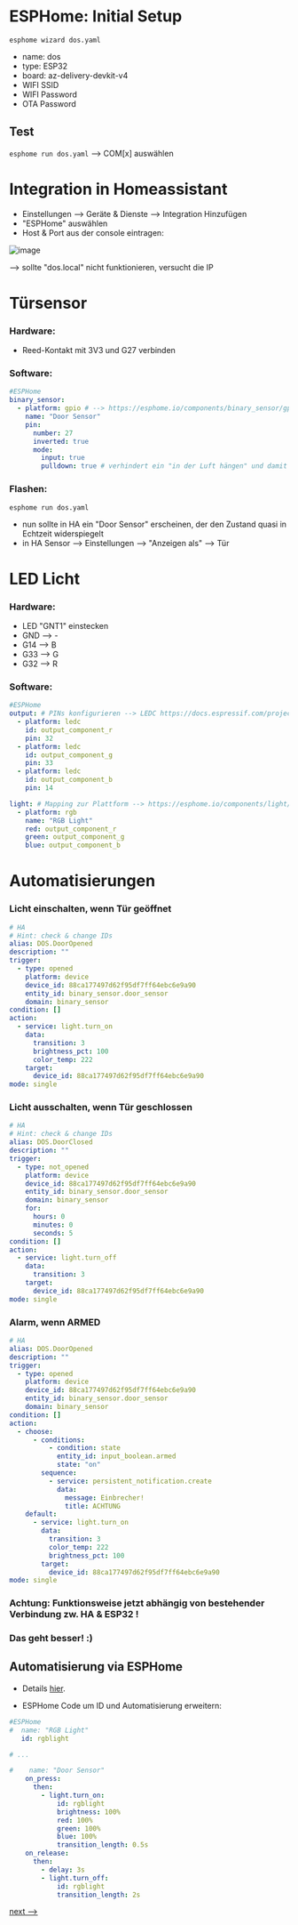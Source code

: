 


# ESPHome: Initial Setup
` esphome wizard dos.yaml `
* name: dos
* type: ESP32
* board: az-delivery-devkit-v4
* WIFI SSID
* WIFI Password
* OTA Password

## Test
 ` esphome run dos.yaml `
 --> COM[x] auswählen


# Integration in Homeassistant

* Einstellungen --> Geräte & Dienste --> Integration Hinzufügen
* "ESPHome" auswählen
* Host & Port aus der console eintragen:

![image](/images/api_server.png)

--> sollte "dos.local" nicht funktionieren, versucht die IP


# Türsensor

### Hardware:
* Reed-Kontakt mit 3V3 und G27 verbinden

### Software:
``` yaml
#ESPHome
binary_sensor:
  - platform: gpio # --> https://esphome.io/components/binary_sensor/gpio.html
    name: "Door Sensor"
    pin:
      number: 27
      inverted: true
      mode:
        input: true
        pulldown: true # verhindert ein "in der Luft hängen" und damit zufälliges Ein- und Ausschalten des Sensors
```

### Flashen:
 ` esphome run dos.yaml ` 
 
 * nun sollte in HA ein "Door Sensor" erscheinen, der den Zustand quasi in Echtzeit widerspiegelt
 * in HA Sensor --> Einstellungen --> "Anzeigen als" --> Tür


# LED Licht

### Hardware:
* LED "GNT1" einstecken
* GND --> -
* G14 --> B
* G33 --> G
* G32 --> R

### Software:
``` yaml
#ESPHome
output: # PINs konfigurieren --> LEDC https://docs.espressif.com/projects/esp-idf/en/latest/esp32/api-reference/peripherals/ledc.html
  - platform: ledc
    id: output_component_r
    pin: 32
  - platform: ledc
    id: output_component_g
    pin: 33
  - platform: ledc
    id: output_component_b
    pin: 14

light: # Mapping zur Plattform --> https://esphome.io/components/light/rgb.html
  - platform: rgb
    name: "RGB Light"
    red: output_component_r
    green: output_component_g
    blue: output_component_b

```

# Automatisierungen

### Licht einschalten, wenn Tür geöffnet
``` yaml
# HA
# Hint: check & change IDs
alias: DOS.DoorOpened
description: ""
trigger:
  - type: opened
    platform: device
    device_id: 88ca177497d62f95df7ff64ebc6e9a90 
    entity_id: binary_sensor.door_sensor
    domain: binary_sensor
condition: []
action:
  - service: light.turn_on
    data:
      transition: 3
      brightness_pct: 100
      color_temp: 222
    target:
      device_id: 88ca177497d62f95df7ff64ebc6e9a90
mode: single
```

### Licht ausschalten, wenn Tür geschlossen
``` yaml
# HA
# Hint: check & change IDs
alias: DOS.DoorClosed
description: ""
trigger:
  - type: not_opened
    platform: device
    device_id: 88ca177497d62f95df7ff64ebc6e9a90
    entity_id: binary_sensor.door_sensor
    domain: binary_sensor
    for:
      hours: 0
      minutes: 0
      seconds: 5
condition: []
action:
  - service: light.turn_off
    data:
      transition: 3
    target:
      device_id: 88ca177497d62f95df7ff64ebc6e9a90
mode: single

```


### Alarm, wenn ARMED
``` yaml
# HA
alias: DOS.DoorOpened
description: ""
trigger:
  - type: opened
    platform: device
    device_id: 88ca177497d62f95df7ff64ebc6e9a90
    entity_id: binary_sensor.door_sensor
    domain: binary_sensor
condition: []
action:
  - choose:
      - conditions:
          - condition: state
            entity_id: input_boolean.armed
            state: "on"
        sequence:
          - service: persistent_notification.create
            data:
              message: Einbrecher!
              title: ACHTUNG
    default:
      - service: light.turn_on
        data:
          transition: 3
          color_temp: 222
          brightness_pct: 100
        target:
          device_id: 88ca177497d62f95df7ff64ebc6e9a90
mode: single

```

### Achtung: Funktionsweise jetzt abhängig von bestehender Verbindung zw. HA & ESP32 !
### Das geht besser! :) 

## Automatisierung via ESPHome

* Details [hier](https://esphome.io/guides/automations.html).

* ESPHome Code um ID und Automatisierung erweitern:
``` yaml
#ESPHome
#  name: "RGB Light"
   id: rgblight

# ...

#    name: "Door Sensor"
    on_press:
      then:
        - light.turn_on:
            id: rgblight
            brightness: 100%
            red: 100%
            green: 100%
            blue: 100%
            transition_length: 0.5s
    on_release:
      then:
        - delay: 3s
        - light.turn_off:
            id: rgblight
            transition_length: 2s

```





[next --> ](/07_Ausblick.md)